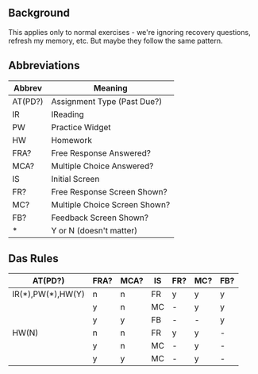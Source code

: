 ## Background

This applies only to normal exercises - we're ignoring recovery questions,
refresh my memory, etc.  But maybe they follow the same pattern.

## Abbreviations

Abbrev  | Meaning
--------|--------
AT(PD?) | Assignment Type (Past Due?)
IR      | IReading
PW      | Practice Widget
HW      | Homework
FRA?    | Free Response Answered?
MCA?    | Multiple Choice Answered?
IS      | Initial Screen
FR?     | Free Response Screen Shown?
MC?     | Multiple Choice Screen Shown?
FB?     | Feedback Screen Shown?
\*      | Y or N (doesn't matter)

## Das Rules

AT(PD?)             | FRA? | MCA? | IS | FR? | MC? | FB?
--------------------|------|------|----|-----|-----|----
IR(\*),PW(\*),HW(Y) |   n  |  n   | FR |  y  |  y  |  y
                    |   y  |  n   | MC |  -  |  y  |  y
                    |   y  |  y   | FB |  -  |  -  |  y
      HW(N)         |   n  |  n   | FR |  y  |  y  |  -
                    |   y  |  n   | MC |  -  |  y  |  -
                    |   y  |  y   | MC |  -  |  y  |  -


